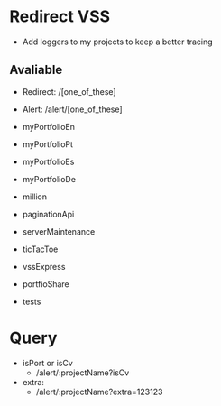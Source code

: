 # Redirect VSS
- Add loggers to my projects to keep a better tracing

## Avaliable
- Redirect:
    /[one_of_these]
- Alert:
    /alert/[one_of_these]

- myPortfolioEn
- myPortfolioPt
- myPortfolioEs
- myPortfolioDe
- million
- paginationApi
- serverMaintenance
- ticTacToe
- vssExpress
- portfioShare
- tests  

# Query
- isPort or isCv
    - /alert/:projectName?isCv
- extra:
    - /alert/:projectName?extra=123123